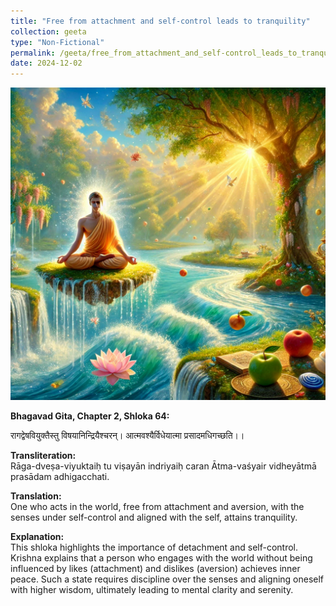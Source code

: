 ```yaml
---
title: "Free from attachment and self-control leads to tranquility"
collection: geeta
type: "Non-Fictional"
permalink: /geeta/free_from_attachment_and_self-control_leads_to_tranquility
date: 2024-12-02
---
```


[<img src="../images/shlok_2_64.webp" width="1000" height="500"/>](../images/shlok_2_64.webp)

**Bhagavad Gita, Chapter 2, Shloka 64:**

रागद्वेषवियुक्तैस्तु विषयानिन्द्रियैश्चरन्।
आत्मवश्यैर्विधेयात्मा प्रसादमधिगच्छति।।

**Transliteration:**       
Rāga-dveṣa-viyuktaiḥ tu viṣayān indriyaiḥ caran
Ātma-vaśyair vidheyātmā prasādam adhigacchati.

**Translation:**      
One who acts in the world, free from attachment and aversion, with the senses under self-control and aligned with the self, attains tranquility.

**Explanation:**       
This shloka highlights the importance of detachment and self-control. Krishna explains that a person who engages with the world without being influenced by likes (attachment) and dislikes (aversion) achieves inner peace. Such a state requires discipline over the senses and aligning oneself with higher wisdom, ultimately leading to mental clarity and serenity.
